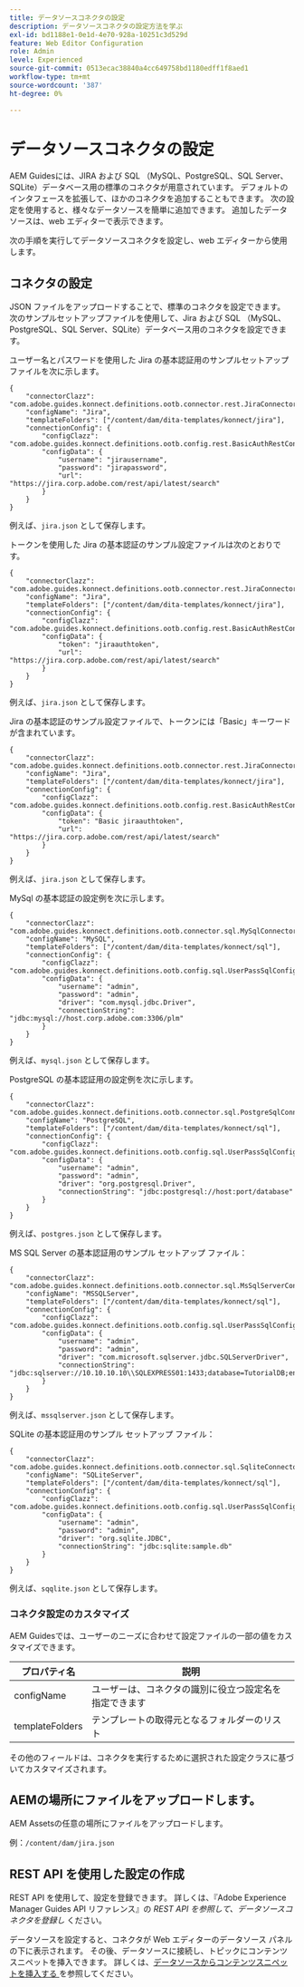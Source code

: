 ```yaml
---
title: データソースコネクタの設定
description: データソースコネクタの設定方法を学ぶ
exl-id: bd1188e1-0e1d-4e70-928a-10251c3d529d
feature: Web Editor Configuration
role: Admin
level: Experienced
source-git-commit: 0513ecac38840a4cc649758bd1180edff1f8aed1
workflow-type: tm+mt
source-wordcount: '387'
ht-degree: 0%

---
```


# データソースコネクタの設定

AEM Guidesには、JIRA および SQL （MySQL、PostgreSQL、SQL Server、SQLite）データベース用の標準のコネクタが用意されています。 デフォルトのインタフェースを拡張して、ほかのコネクタを追加することもできます。 次の設定を使用すると、様々なデータソースを簡単に追加できます。 追加したデータソースは、web エディターで表示できます。

次の手順を実行してデータソースコネクタを設定し、web エディターから使用します。

## コネクタの設定

JSON ファイルをアップロードすることで、標準のコネクタを設定できます。 次のサンプルセットアップファイルを使用して、Jira および SQL （MySQL、PostgreSQL、SQL Server、SQLite）データベース用のコネクタを設定できます。

ユーザー名とパスワードを使用した Jira の基本認証用のサンプルセットアップファイルを次に示します。

```
{
	"connectorClazz": "com.adobe.guides.konnect.definitions.ootb.connector.rest.JiraConnector",
	"configName": "Jira",
	"templateFolders": ["/content/dam/dita-templates/konnect/jira"],
	"connectionConfig": {
		"configClazz": "com.adobe.guides.konnect.definitions.ootb.config.rest.BasicAuthRestConfig",
		"configData": {
			"username": "jirausername",
			"password": "jirapassword",
			"url": "https://jira.corp.adobe.com/rest/api/latest/search"
		}
	}
}
```

例えば、`jira.json` として保存します。

トークンを使用した Jira の基本認証のサンプル設定ファイルは次のとおりです。

```
{
	"connectorClazz": "com.adobe.guides.konnect.definitions.ootb.connector.rest.JiraConnector",
	"configName": "Jira",
	"templateFolders": ["/content/dam/dita-templates/konnect/jira"],
	"connectionConfig": {
		"configClazz": "com.adobe.guides.konnect.definitions.ootb.config.rest.BasicAuthRestConfig",
		"configData": {
			"token": "jiraauthtoken",
			"url": "https://jira.corp.adobe.com/rest/api/latest/search"
		}
	}
}
```

例えば、`jira.json` として保存します。

Jira の基本認証のサンプル設定ファイルで、トークンには「Basic」キーワードが含まれています。

```
{
	"connectorClazz": "com.adobe.guides.konnect.definitions.ootb.connector.rest.JiraConnector",
	"configName": "Jira",
	"templateFolders": ["/content/dam/dita-templates/konnect/jira"],
	"connectionConfig": {
		"configClazz": "com.adobe.guides.konnect.definitions.ootb.config.rest.BasicAuthRestConfig",
		"configData": {
			"token": "Basic jiraauthtoken",
			"url": "https://jira.corp.adobe.com/rest/api/latest/search"
		}
	}
}
```

例えば、`jira.json` として保存します。

MySql の基本認証の設定例を次に示します。

```
{
	"connectorClazz": "com.adobe.guides.konnect.definitions.ootb.connector.sql.MySqlConnector",
	"configName": "MySQL",
	"templateFolders": ["/content/dam/dita-templates/konnect/sql"],
	"connectionConfig": {
		"configClazz": "com.adobe.guides.konnect.definitions.ootb.config.sql.UserPassSqlConfig",
		"configData": {
			"username": "admin",
			"password": "admin",
			"driver": "com.mysql.jdbc.Driver",
			"connectionString": "jdbc:mysql://host.corp.adobe.com:3306/plm"
		}
	}
}
```

例えば、`mysql.json` として保存します。

PostgreSQL の基本認証用の設定例を次に示します。

```
{
	"connectorClazz": "com.adobe.guides.konnect.definitions.ootb.connector.sql.PostgreSqlConnector",
	"configName": "PostgreSQL",
	"templateFolders": ["/content/dam/dita-templates/konnect/sql"],
	"connectionConfig": {
		"configClazz": "com.adobe.guides.konnect.definitions.ootb.config.sql.UserPassSqlConfig",
		"configData": {
			"username": "admin",
			"password": "admin",
			"driver": "org.postgresql.Driver",
			"connectionString": "jdbc:postgresql://host:port/database"
		}
	}
}
```

例えば、`postgres.json` として保存します。

MS SQL Server の基本認証用のサンプル セットアップ ファイル：

```
{
	"connectorClazz": "com.adobe.guides.konnect.definitions.ootb.connector.sql.MsSqlServerConnector",
	"configName": "MSSQLServer",
	"templateFolders": ["/content/dam/dita-templates/konnect/sql"],
	"connectionConfig": {
		"configClazz": "com.adobe.guides.konnect.definitions.ootb.config.sql.UserPassSqlConfig",
		"configData": {
			"username": "admin",
			"password": "admin",
			"driver": "com.microsoft.sqlserver.jdbc.SQLServerDriver",
			"connectionString": "jdbc:sqlserver://10.10.10.10\\SQLEXPRESS01:1433;database=TutorialDB;encrypt=false;trustServerCertificate=true"
		}
	}
}
```

例えば、`mssqlserver.json` として保存します。

SQLite の基本認証用のサンプル セットアップ ファイル：

```
{
	"connectorClazz": "com.adobe.guides.konnect.definitions.ootb.connector.sql.SqliteConnector",
	"configName": "SQLiteServer",
	"templateFolders": ["/content/dam/dita-templates/konnect/sql"],
	"connectionConfig": {
		"configClazz": "com.adobe.guides.konnect.definitions.ootb.config.sql.UserPassSqlConfig",
		"configData": {
			"username": "admin",
			"password": "admin",
			"driver": "org.sqlite.JDBC",
			"connectionString": "jdbc:sqlite:sample.db"
		}
	}
}
```

例えば、`sqqlite.json` として保存します。

### コネクタ設定のカスタマイズ

AEM Guidesでは、ユーザーのニーズに合わせて設定ファイルの一部の値をカスタマイズできます。

| プロパティ名 | 説明 |
|---|---|
| configName | ユーザーは、コネクタの識別に役立つ設定名を指定できます |
| templateFolders | テンプレートの取得元となるフォルダーのリスト |

その他のフィールドは、コネクタを実行するために選択された設定クラスに基づいてカスタマイズされます。

## AEMの場所にファイルをアップロードします。

AEM Assetsの任意の場所にファイルをアップロードします。

例：`/content/dam/jira.json`

## REST API を使用した設定の作成

REST API を使用して、設定を登録できます。 詳しくは、『Adobe Experience Manager Guides API リファレンス』の *REST API を参照して、データソースコネクタを登録し* ください。

データソースを設定すると、コネクタが Web エディターのデータソース パネルの下に表示されます。 その後、データソースに接続し、トピックにコンテンツスニペットを挿入できます。 詳しくは、[&#x200B; データソースからコンテンツスニペットを挿入する &#x200B;](../user-guide/web-editor-content-snippet.md) を参照してください。
